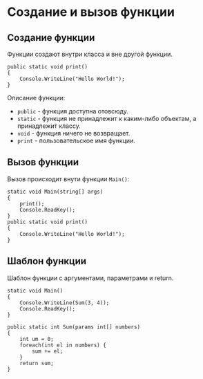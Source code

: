 # Создание и вызов функции
## Создание функции
Функции создают внутри класса и вне другой функции.

    public static void print()
    {
        Console.WriteLine("Hello World!");
    }

Описание функции:
* `public` - функция доступна отовсюду.
* `static` - функция не принадлежит к каким-либо объектам, а принадлежит классу.
* `void` - функция ничего не возвращает.
* `print` - пользовательское имя функции.

## Вызов функции
Вызов происходит внути функции `Main()`:

    static void Main(string[] args)
    {
        print();
        Console.ReadKey();
    }
    public static void print()
    {
        Console.WriteLine("Hello World!");
    }

## Шаблон функции
Шаблон функции с аргументами, параметрами и return.

    static void Main()
    {
        Console.WriteLine(Sum(3, 4));
        Console.ReadKey();
    }
    
    public static int Sum(params int[] numbers)
    {
        int um = 0;
        foreach(int el in numbers) {
            sum += el;
        }
        return sum;
    }
